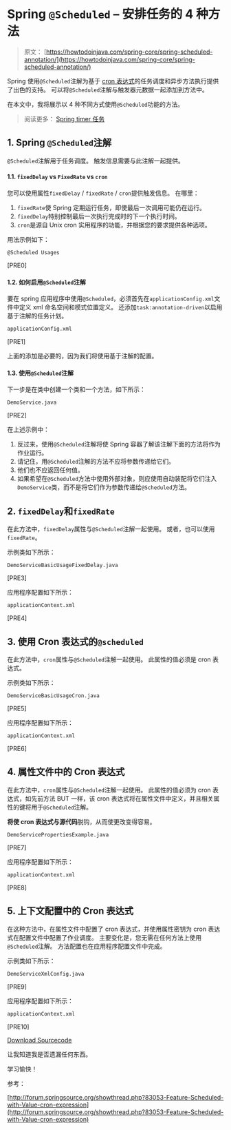 # Spring `@Scheduled` – 安排任务的 4 种方法

> 原文： [https://howtodoinjava.com/spring-core/spring-scheduled-annotation/](https://howtodoinjava.com/spring-core/spring-scheduled-annotation/)

Spring 使用`@Scheduled`注解为基于 [cron 表达式](https://en.wikipedia.org/wiki/Cron)的任务调度和异步方法执行提供了出色的支持。 可以将`@Scheduled`注解与触发器元数据一起添加到方法中。

在本文中，我将展示以 4 种不同方式使用`@Scheduled`功能的方法。

> 阅读更多： [Spring timer 任务](//howtodoinjava.com/spring/spring-core/2-ways-to-execute-timer-tasks-in-spring-3/)

## 1\. Spring `@Scheduled`注解

`@Scheduled`注解用于任务调度。 触发信息需要与此注解一起提供。

#### 1.1. `fixedDelay` vs `FixedRate` vs `cron`

您可以使用属性`fixedDelay` / `fixedRate` / `cron`提供触发信息。 在哪里：

1.  `fixedRate`使 Spring 定期运行任务，即使最后一次调用可能仍在运行。
2.  `fixedDelay`特别控制最后一次执行完成时的下一个执行时间。
3.  `cron`是源自 Unix cron 实用程序的功能，并根据您的要求提供各种选项。

用法示例如下：

`@Scheduled Usages`

[PRE0]

#### 1.2. 如何启用`@Scheduled`注解

要在 spring 应用程序中使用`@Scheduled`，必须首先在`applicationConfig.xml`文件中定义 xml 命名空间和模式位置定义。 还添加`task:annotation-driven`以启用基于注解的任务计划。

`applicationConfig.xml`

[PRE1]

上面的添加是必要的，因为我们将使用基于注解的配置。

#### 1.3. 使用`@Scheduled`注解

下一步是在类中创建一个类和一个方法，如下所示：

`DemoService.java`

[PRE2]

在上述示例中：

1.  反过来，使用`@Scheduled`注解将使 Spring 容器了解该注解下面的方法将作为作业运行。
2.  请记住，用`@Scheduled`注解的方法不应将参数传递给它们。
3.  他们也不应返回任何值。
4.  如果希望在`@Scheduled`方法中使用外部对象，则应使用自动装配将它们注入`DemoService`类，而不是将它们作为参数传递给`@Scheduled`方法。

## 2\. `fixedDelay`和`fixedRate`

在此方法中，`fixedDelay`属性与`@Scheduled`注解一起使用。 或者，也可以使用`fixedRate`。

示例类如下所示：

`DemoServiceBasicUsageFixedDelay.java`

[PRE3]

应用程序配置如下所示：

`applicationContext.xml`

[PRE4]

## 3\. 使用 Cron 表达式的`@scheduled`

在此方法中，`cron`属性与`@Scheduled`注解一起使用。 此属性的值必须是 cron 表达式。

示例类如下所示：

`DemoServiceBasicUsageCron.java`

[PRE5]

应用程序配置如下所示：

`applicationContext.xml`

[PRE6]

## 4\. 属性文件中的 Cron 表达式

在此方法中，`cron`属性与`@Scheduled`注解一起使用。 此属性的值必须为 cron 表达式，如先前方法 BUT 一样，该 cron 表达式将在属性文件中定义，并且相关属性的键将用于`@Scheduled`注解。

**将使 cron 表达式与源代码**脱钩，从而使更改变得容易。

`DemoServicePropertiesExample.java`

[PRE7]

应用程序配置如下所示：

`applicationContext.xml`

[PRE8]

## 5\. 上下文配置中的 Cron 表达式

在这种方法中，在属性文件中配置了 cron 表达式，并使用属性密钥为 cron 表达式在配置文件中配置了作业调度。 主要变化是，您无需在任何方法上使用`@Scheduled`注解。 方法配置也在应用程序配置文件中完成。

示例类如下所示：

`DemoServiceXmlConfig.java`

[PRE9]

应用程序配置如下所示：

`applicationContext.xml`

[PRE10]

[Download Sourcecode](https://docs.google.com/file/d/0B7yo2HclmjI4Qk5OdkhTeWhxMWc/edit?usp=sharing)

让我知道我是否遗漏任何东西。

学习愉快！

参考：

[http://forum.springsource.org/showthread.php?83053-Feature-Scheduled-with-Value-cron-expression](http://forum.springsource.org/showthread.php?83053-Feature-Scheduled-with-Value-cron-expression)